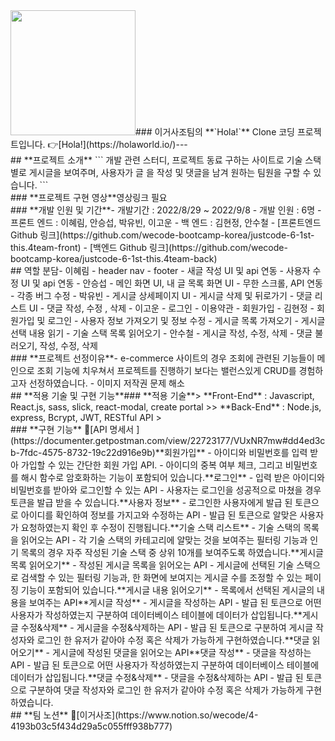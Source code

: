 <img src="https://velog.velcdn.com/images/hh1008/post/8bf080da-6a3c-4cbd-881e-f41fb3fbb0e3/image.png " width="200px"/>
​
### 이거사조팀의 **`Hola!`** Clone 코딩 프로젝트입니다.
👉[Hola!](https://holaworld.io/)
​
---
<br>
​
## **프로젝트 소개**
```
개발 관련 스터디, 프로젝트 동료 구하는 사이트로 기술 스택 별로 게시글을 보여주며, 사용자가 글
을 작성 및 댓글을 남겨 원하는 팀원을 구할 수 있습니다.
```
​
<br>
​
### **프로젝트 구현 영상**
​
영상링크 필요 
​
<br>
​
### **개발 인원 및 기간**
​
- 개발기간 : 2022/8/29 ~ 2022/9/8
- 개발 인원 : 6명
- 프론트 엔드 : 이혜림, 안승섭, 박유빈, 이고운
- 백 엔드 : 김현정, 안수철
- [프론트엔드 Github 링크](https://github.com/wecode-bootcamp-korea/justcode-6-1st-this.4team-front)
- [백엔드 Github 링크](https://github.com/wecode-bootcamp-korea/justcode-6-1st-this.4team-back)
​
<br>
​
## 역할 분담
​
- 이혜림
    - header nav
    - footer
    - 새글 작성 UI 및 api 연동
    - 사용자 수정 UI 및 api 연동
- 안승섭
    - 메인 화면 UI, 내 글 목록 화면 UI
    - 무한 스크롤, API 연동
    - 각종 버그 수정
- 박유빈
    - 게시글 상세페이지 UI
    - 게시글 삭제 및 뒤로가기
    - 댓글 리스트 UI
    - 댓글 작성, 수정 , 삭제
- 이고운
    - 로그인
    - 이용약관
    - 회원가입
- 김현정
    - 회원가입 및 로그인
    - 사용자 정보 가져오기 및 정보 수정
    - 게시글 목록 가져오기
    - 게시글 선택 내용 읽기
    - 기술 스택 목록 읽어오기
- 안수철
   - 게시글 작성, 수정, 삭제
   - 댓글 불러오기, 작성, 수정, 삭제
​
<br>
​
### **프로젝트 선정이유**
​
-  e-commerce 사이트의 경우 조회에 관련된 기능들이 메인으로 조회 기능에 치우쳐서 프로젝트를 진행하기 보다는 밸런스있게 CRUD를 경험하고자 선정하였습니다.
-  이미지 저작권 문제 해소
​
<br>
​
## **적용 기술 및 구현 기능**
​
### **적용 기술**
​
> **Front-End** : Javascript, React.js, sass, slick, react-modal, create portal
> 
​
> **Back-End** : Node.js, express, Bcrypt, JWT, RESTful API
> 
​
<br>
​
### **구현 기능**
📌[API 명세서 ](https://documenter.getpostman.com/view/22723177/VUxNR7mw#dd4ed3cb-7fdc-4575-8732-19c22d916e9b)
​
​
**회원가입**
- 아이디와 비밀번호를 입력 받아 가입할 수 있는 간단한 회원 가입 API.
- 아이디의 중복 여부 체크, 그리고 비밀번호를 해시 함수로 암호화하는 기능이 포함되어 있습니다.
​
**로그인**
- 입력 받은 아이디와 비밀번호를 받아와 로그인할 수 있는 API
- 사용자는 로그인을 성공적으로 마쳤을 경우 토큰을 발급 받을 수 있습니다.
​
**사용자 정보**
- 로그인한 사용자에게 발급 된 토큰으로 아이디를 확인하여 정보를 가지고와 수정하는 API
- 발급 된 토큰으로 알맞은 사용자가 요청하였는지 확인 후 수정이 진행됩니다.
​
**기술 스택 리스트**
- 기술 스택의 목록을 읽어오는 API
- 각 기술 스택의 카테고리에 알맞는 것을 보여주는 필터링 기능과 인기 목록의 경우 자주 작성된 기술 스택 중 상위 10개를 보여주도록 하였습니다.
​
**게시글 목록 읽어오기**
- 작성된 게시글 목록을 읽어오는 API
- 게시글에 선택된 기술 스택으로 검색할 수 있는 필터링 기능과, 한 화면에 보여지는 게시글 수를 조정할 수 있는 페이징 기능이 포함되어 있습니다.
​
**게시글 내용 읽어오기**
- 목록에서 선택된 게시글의 내용을 보여주는 API
​
**게시글 작성**
- 게시글을 작성하는 API
- 발급 된 토큰으로 어떤 사용자가 작성하였는지 구분하여 데이터베이스 테이블에 데이터가 삽입됩니다.
​
**게시글 수정&삭제**
- 게시글을 수정&삭제하는 API
- 발급 된 토큰으로 구분하여 게시글 작성자와 로그인 한 유저가 같아야 수정 혹은 삭제가 가능하게 구현하였습니다.
​
**댓글 읽어오기**
- 게시글에 작성된 댓글을 읽어오는 API
​
**댓글 작성**
- 댓글을 작성하는 API
- 발급 된 토큰으로 어떤 사용자가 작성하였는지 구분하여 데이터베이스 테이블에 데이터가 삽입됩니다.
​
**댓글 수정&삭제**
- 댓글을 수정&삭제하는 API
- 발급 된 토큰으로 구분하여 댓글 작성자와 로그인 한 유저가 같아야 수정 혹은 삭제가 가능하게 구현하였습니다.
​
​
<br>
​
## **팀 노션**
📝[이거사조](https://www.notion.so/wecode/4-4193b03c5f434d29a5c055fff938b777)
